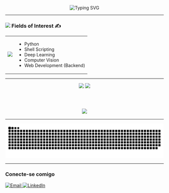 <!-- Banner de boas-vindas com typing effect -->
<p align="center">
  <img src="https://readme-typing-svg.demolab.com?font=Fira+Code&weight=200&pause=1000&color=2fa4e1&width=300&lines=Welcome+to+my+Github!+" alt="Typing SVG">
</p>

---

<!-- Seção: Sobre mim -->
<h3 align="left">
  <img src="https://media1.giphy.com/media/v1.Y2lkPTc5MGI3NjExeHhldWw3d3Jucm5maGh6MHplbWhtMzl3bmY3MTZjcTFtbWFnaG42cyZlcD12MV9pbnRlcm5hbF9naWZfYnlfaWQmY3Q9Zw/du3J3cXyzhj75IOgvA/giphy.gif" width="20">
  Fields of Interest ✍️
</h3>

<table border="0">
  <tr>
    <td>
      <img src="https://media3.giphy.com/media/v1.Y2lkPTc5MGI3NjExbmN3NHdudnoycjhrNWMwMm9lMHI0OHFjN2VnOTZvaTQ0N3hrazZwMCZlcD12MV9pbnRlcm5hbF9naWZfYnlfaWQmY3Q9Zw/JqmupuTVZYaQX5s094/giphy.gif" width="250">
    </td>
    <td>
      <ul>
        <li>Python</li>
        <li>Shell Scripting</li>
        <li>Deep Learning</li>
        <li>Computer Vision</li>
        <li>Web Development (Backend)</li>
      </ul>
    </td>
  </tr>
</table>

---

<!-- Seção: Estatísticas -->
<div align="center">

  <img src="https://github-readme-stats.vercel.app/api?username=leanoguerreiro&theme=blue_navy&show_icons=true&hide_border=true&count_private=true" width="48%">
  
  <img src="https://nirzak-streak-stats.vercel.app/?user=leanoguerreiro&theme=blue_navy&hide_border=true" width="48%">

  <br><br>

  <img src="https://github-readme-stats.vercel.app/api/top-langs/?username=leanoguerreiro&theme=blue_navy&hide_border=true&include_all_commits=true&count_private=true&layout=donut" width="48%">

</div>

---

<!-- Seção: Snake Animation -->
<p align="center">
  <picture>
    <source media="(prefers-color-scheme: dark)" srcset="https://raw.githubusercontent.com/platane/snk/output/github-contribution-grid-snake-dark.svg" />
    <source media="(prefers-color-scheme: light)" srcset="https://raw.githubusercontent.com/platane/snk/output/github-contribution-grid-snake.svg" />
    <img
      alt="GitHub Contribution Snake"
      src="https://raw.githubusercontent.com/platane/snk/output/github-contribution-grid-snake.svg"
      width="100%"
    />
  </picture>
</p>

---

<!-- Seção: Contato -->
<h3 align="left">Conecte-se comigo</h3>

<p align="left">
  <a href="mailto:guerreiroleano@gmail.com">
    <img src="https://img.shields.io/badge/-Email-000?style=for-the-badge&logo=microsoft-outlook&logoColor=FF00F6&color=FFF" alt="Email">
  </a>
  <a href="https://www.linkedin.com/in/leanoguerreiro/">
    <img src="https://img.shields.io/badge/-LinkedIn-000?style=for-the-badge&logo=linkedin&logoColor=FF00F6&color=FFF" alt="LinkedIn">
  </a>
</p>
